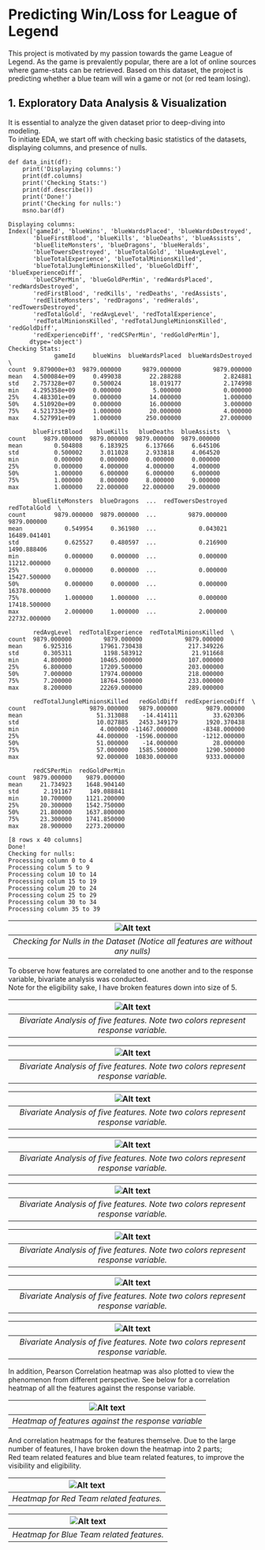 # Predicting Win/Loss for League of Legend

This project is motivated by my passion towards the game League of Legend. As the game is prevalently popular, there are a lot of online sources where game-stats can be retrieved. Based on this dataset, the project is predicting whether a blue team will win a game or not (or red team losing).

## 1. Exploratory Data Analysis & Visualization
It is essential to analyze the given dataset prior to deep-diving into modeling. <br>
To initiate EDA, we start off with checking basic statistics of the datasets, displaying columns, and presence of nulls.

```python3
def data_init(df):
    print('Displaying columns:')
    print(df.columns)
    print('Checking Stats:')
    print(df.describe())
    print('Done!')
    print('Checking for nulls:')
    msno.bar(df)
```
```
Displaying columns:
Index(['gameId', 'blueWins', 'blueWardsPlaced', 'blueWardsDestroyed',
       'blueFirstBlood', 'blueKills', 'blueDeaths', 'blueAssists',
       'blueEliteMonsters', 'blueDragons', 'blueHeralds',
       'blueTowersDestroyed', 'blueTotalGold', 'blueAvgLevel',
       'blueTotalExperience', 'blueTotalMinionsKilled',
       'blueTotalJungleMinionsKilled', 'blueGoldDiff', 'blueExperienceDiff',
       'blueCSPerMin', 'blueGoldPerMin', 'redWardsPlaced', 'redWardsDestroyed',
       'redFirstBlood', 'redKills', 'redDeaths', 'redAssists',
       'redEliteMonsters', 'redDragons', 'redHeralds', 'redTowersDestroyed',
       'redTotalGold', 'redAvgLevel', 'redTotalExperience',
       'redTotalMinionsKilled', 'redTotalJungleMinionsKilled', 'redGoldDiff',
       'redExperienceDiff', 'redCSPerMin', 'redGoldPerMin'],
      dtype='object')
Checking Stats:
             gameId     blueWins  blueWardsPlaced  blueWardsDestroyed  \
count  9.879000e+03  9879.000000      9879.000000         9879.000000   
mean   4.500084e+09     0.499038        22.288288            2.824881   
std    2.757328e+07     0.500024        18.019177            2.174998   
min    4.295358e+09     0.000000         5.000000            0.000000   
25%    4.483301e+09     0.000000        14.000000            1.000000   
50%    4.510920e+09     0.000000        16.000000            3.000000   
75%    4.521733e+09     1.000000        20.000000            4.000000   
max    4.527991e+09     1.000000       250.000000           27.000000   

       blueFirstBlood    blueKills   blueDeaths  blueAssists  \
count     9879.000000  9879.000000  9879.000000  9879.000000   
mean         0.504808     6.183925     6.137666     6.645106   
std          0.500002     3.011028     2.933818     4.064520   
min          0.000000     0.000000     0.000000     0.000000   
25%          0.000000     4.000000     4.000000     4.000000   
50%          1.000000     6.000000     6.000000     6.000000   
75%          1.000000     8.000000     8.000000     9.000000   
max          1.000000    22.000000    22.000000    29.000000   

       blueEliteMonsters  blueDragons  ...  redTowersDestroyed  redTotalGold  \
count        9879.000000  9879.000000  ...         9879.000000   9879.000000   
mean            0.549954     0.361980  ...            0.043021  16489.041401   
std             0.625527     0.480597  ...            0.216900   1490.888406   
min             0.000000     0.000000  ...            0.000000  11212.000000   
25%             0.000000     0.000000  ...            0.000000  15427.500000   
50%             0.000000     0.000000  ...            0.000000  16378.000000   
75%             1.000000     1.000000  ...            0.000000  17418.500000   
max             2.000000     1.000000  ...            2.000000  22732.000000   

       redAvgLevel  redTotalExperience  redTotalMinionsKilled  \
count  9879.000000         9879.000000            9879.000000   
mean      6.925316        17961.730438             217.349226   
std       0.305311         1198.583912              21.911668   
min       4.800000        10465.000000             107.000000   
25%       6.800000        17209.500000             203.000000   
50%       7.000000        17974.000000             218.000000   
75%       7.200000        18764.500000             233.000000   
max       8.200000        22269.000000             289.000000   

       redTotalJungleMinionsKilled   redGoldDiff  redExperienceDiff  \
count                  9879.000000   9879.000000        9879.000000   
mean                     51.313088    -14.414111          33.620306   
std                      10.027885   2453.349179        1920.370438   
min                       4.000000 -11467.000000       -8348.000000   
25%                      44.000000  -1596.000000       -1212.000000   
50%                      51.000000    -14.000000          28.000000   
75%                      57.000000   1585.500000        1290.500000   
max                      92.000000  10830.000000        9333.000000   

       redCSPerMin  redGoldPerMin  
count  9879.000000    9879.000000  
mean     21.734923    1648.904140  
std       2.191167     149.088841  
min      10.700000    1121.200000  
25%      20.300000    1542.750000  
50%      21.800000    1637.800000  
75%      23.300000    1741.850000  
max      28.900000    2273.200000  

[8 rows x 40 columns]
Done!
Checking for nulls:
Processing column 0 to 4
Processing colum 5 to 9
Processing colum 10 to 14
Processing colum 15 to 19
Processing colum 20 to 24
Processing colum 25 to 29
Processing colum 30 to 34
Processing column 35 to 39
```

| <img src="/Pics/msno.png" alt="Alt text" title="Null Stats for the Dataset"> |
|:--:|
|*Checking for Nulls in the Dataset (Notice all features are without any nulls)*|

To observe how features are correlated to one another and to the response variable, bivariate analysis was conducted. <br>
Note for the eligibility sake, I have broken features down into size of 5.

| <img src="/Pics/bva1.png" alt="Alt text" title=""> |
|:--:|
|*Bivariate Analysis of five features. Note two colors represent response variable.*|

| <img src="/Pics/bva2.png" alt="Alt text" title=""> |
|:--:|
|*Bivariate Analysis of five features. Note two colors represent response variable.*|

| <img src="/Pics/bva3.png" alt="Alt text" title=""> |
|:--:|
|*Bivariate Analysis of five features. Note two colors represent response variable.*|

| <img src="/Pics/bva4.png" alt="Alt text" title=""> |
|:--:|
|*Bivariate Analysis of five features. Note two colors represent response variable.*|

| <img src="/Pics/bva5.png" alt="Alt text" title=""> |
|:--:|
|*Bivariate Analysis of five features. Note two colors represent response variable.*|

| <img src="/Pics/bva6.png" alt="Alt text" title=""> |
|:--:|
|*Bivariate Analysis of five features. Note two colors represent response variable.*|

| <img src="/Pics/bva7.png" alt="Alt text" title=""> |
|:--:|
|*Bivariate Analysis of five features. Note two colors represent response variable.*|

| <img src="/Pics/bva8.png" alt="Alt text" title=""> |
|:--:|
|*Bivariate Analysis of five features. Note two colors represent response variable.*|


In addition, Pearson Correlation heatmap was also plotted to view the phenomenon from different perspective.
See below for a correlation heatmap of all the features against the response variable. 

| <img src="/Pics/heatmap_0.png" alt="Alt text" title=""> |
|:--:|
|*Heatmap of features against the response variable*|

And correlation heatmaps for the features themselve. Due to the large number of features, I have broken down the heatmap into 2 parts; <br>
Red team related features and blue team related features, to improve the visibility and eligibility. 

| <img src="/Pics/heatmap_r.png" alt="Alt text" title=""> |
|:--:|
|*Heatmap for Red Team related features.*|

| <img src="/Pics/heatmap_b.png" alt="Alt text" title=""> |
|:--:|
|*Heatmap for Blue Team related features.*|
